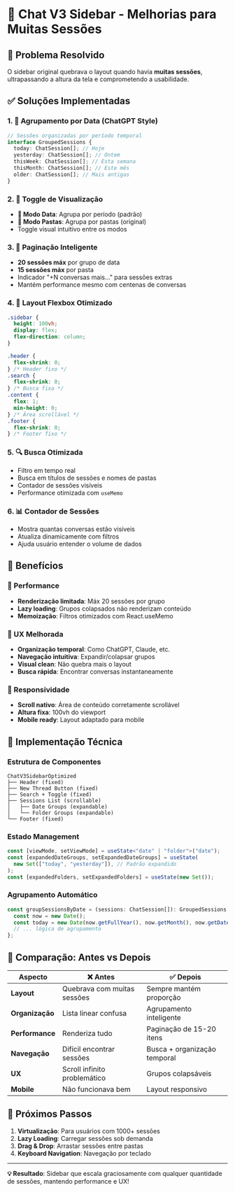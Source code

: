 # 🚀 Chat V3 Sidebar - Melhorias para Muitas Sessões

## 🎯 **Problema Resolvido**

O sidebar original quebrava o layout quando havia **muitas sessões**, ultrapassando a altura da tela e comprometendo a usabilidade.

## ✅ **Soluções Implementadas**

### 1. **📅 Agrupamento por Data (ChatGPT Style)**

```typescript
// Sessões organizadas por período temporal
interface GroupedSessions {
  today: ChatSession[]; // Hoje
  yesterday: ChatSession[]; // Ontem
  thisWeek: ChatSession[]; // Esta semana
  thisMonth: ChatSession[]; // Este mês
  older: ChatSession[]; // Mais antigas
}
```

### 2. **🔄 Toggle de Visualização**

- **📅 Modo Data**: Agrupa por período (padrão)
- **📁 Modo Pastas**: Agrupa por pastas (original)
- Toggle visual intuitivo entre os modos

### 3. **📏 Paginação Inteligente**

- **20 sessões máx** por grupo de data
- **15 sessões máx** por pasta
- Indicador "+N conversas mais..." para sessões extras
- Mantém performance mesmo com centenas de conversas

### 4. **🎨 Layout Flexbox Otimizado**

```css
.sidebar {
  height: 100vh;
  display: flex;
  flex-direction: column;
}

.header {
  flex-shrink: 0;
} /* Header fixo */
.search {
  flex-shrink: 0;
} /* Busca fixa */
.content {
  flex: 1;
  min-height: 0;
} /* Área scrollável */
.footer {
  flex-shrink: 0;
} /* Footer fixo */
```

### 5. **🔍 Busca Otimizada**

- Filtro em tempo real
- Busca em títulos de sessões e nomes de pastas
- Contador de sessões visíveis
- Performance otimizada com `useMemo`

### 6. **📊 Contador de Sessões**

- Mostra quantas conversas estão visíveis
- Atualiza dinamicamente com filtros
- Ajuda usuário entender o volume de dados

## 🎯 **Benefícios**

### **🚀 Performance**

- **Renderização limitada**: Máx 20 sessões por grupo
- **Lazy loading**: Grupos colapsados não renderizam conteúdo
- **Memoização**: Filtros otimizados com React.useMemo

### **🎨 UX Melhorada**

- **Organização temporal**: Como ChatGPT, Claude, etc.
- **Navegação intuitiva**: Expandir/colapsar grupos
- **Visual clean**: Não quebra mais o layout
- **Busca rápida**: Encontrar conversas instantaneamente

### **📱 Responsividade**

- **Scroll nativo**: Área de conteúdo corretamente scrollável
- **Altura fixa**: 100vh do viewport
- **Mobile ready**: Layout adaptado para mobile

## 🔧 **Implementação Técnica**

### **Estrutura de Componentes**

```
ChatV3SidebarOptimized
├── Header (fixed)
├── New Thread Button (fixed)
├── Search + Toggle (fixed)
├── Sessions List (scrollable)
│   ├── Date Groups (expandable)
│   └── Folder Groups (expandable)
└── Footer (fixed)
```

### **Estado Management**

```typescript
const [viewMode, setViewMode] = useState<"date" | "folder">("date");
const [expandedDateGroups, setExpandedDateGroups] = useState(
  new Set(["today", "yesterday"]), // Padrão expandido
);
const [expandedFolders, setExpandedFolders] = useState(new Set());
```

### **Agrupamento Automático**

```typescript
const groupSessionsByDate = (sessions: ChatSession[]): GroupedSessions => {
  const now = new Date();
  const today = new Date(now.getFullYear(), now.getMonth(), now.getDate());
  // ... lógica de agrupamento
};
```

## 🎯 **Comparação: Antes vs Depois**

| Aspecto         | ❌ Antes                     | ✅ Depois                    |
| --------------- | ---------------------------- | ---------------------------- |
| **Layout**      | Quebrava com muitas sessões  | Sempre mantém proporção      |
| **Organização** | Lista linear confusa         | Agrupamento inteligente      |
| **Performance** | Renderiza tudo               | Paginação de 15-20 itens     |
| **Navegação**   | Difícil encontrar sessões    | Busca + organização temporal |
| **UX**          | Scroll infinito problemático | Grupos colapsáveis           |
| **Mobile**      | Não funcionava bem           | Layout responsivo            |

## 🚀 **Próximos Passos**

1. **Virtualização**: Para usuários com 1000+ sessões
2. **Lazy Loading**: Carregar sessões sob demanda
3. **Drag & Drop**: Arrastar sessões entre pastas
4. **Keyboard Navigation**: Navegação por teclado

---

**💡 Resultado**: Sidebar que escala graciosamente com qualquer quantidade de sessões, mantendo performance e UX!
